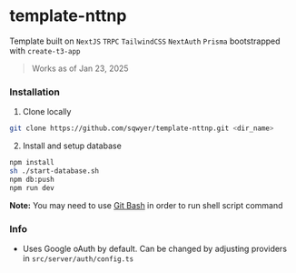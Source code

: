 # template-nttnp

Template built on `NextJS` `TRPC` `TailwindCSS` `NextAuth` `Prisma` bootstrapped with `create-t3-app`

> Works as of Jan 23, 2025

### Installation

1. Clone locally

```sh
git clone https://github.com/sqwyer/template-nttnp.git <dir_name>
```

2. Install and setup database

```sh
npm install
sh ./start-database.sh
npm db:push
npm run dev
```

**Note:** You may need to use [Git Bash](https://git-scm.com/downloads) in order to run shell script command


### Info

- Uses Google oAuth by default. Can be changed by adjusting providers in `src/server/auth/config.ts`